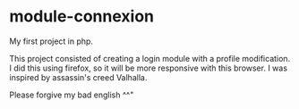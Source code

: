 # module-connexion
My first project in php.

This project consisted of creating a login module with a profile modification.
I did this using firefox, so it will be more responsive with this browser.
I was inspired by assassin's creed Valhalla.


Please forgive my bad english ^^"
